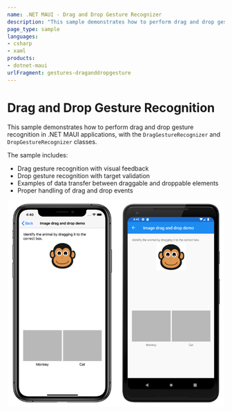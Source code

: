 ```yaml
---
name: .NET MAUI - Drag and Drop Gesture Recognizer
description: "This sample demonstrates how to perform drag and drop gesture recognition in .NET MAUI."
page_type: sample
languages:
- csharp
- xaml
products:
- dotnet-maui
urlFragment: gestures-draganddropgesture
---
```

# Drag and Drop Gesture Recognition

This sample demonstrates how to perform drag and drop gesture recognition in .NET MAUI applications, with the `DragGestureRecognizer` and `DropGestureRecognizer` classes.

The sample includes:
- Drag gesture recognition with visual feedback
- Drop gesture recognition with target validation
- Examples of data transfer between draggable and droppable elements
- Proper handling of drag and drop events

![Drag and drop gesture recognizer application screenshot](Screenshots/01all.png "Drag and drop gesture recognizer application screenshot")
